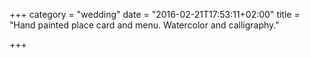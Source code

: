+++
category = "wedding"
date = "2016-02-21T17:53:11+02:00"
title = "Hand painted place card and menu. Watercolor and calligraphy."

+++
